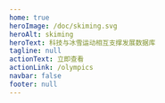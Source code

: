 ```yaml
---
home: true
heroImage: /doc/skiming.svg
heroAlt: skiming
heroText: 科技与冰雪运动相互支撑发展数据库
tagline: null
actionText: 立即查看
actionLink: /olympics
navbar: false
footer: null
---
```

<intro-comp />
